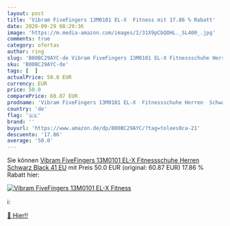 ```yaml
---
layout: post
title: 'Vibram FiveFingers 13M0101 EL-X  Fitness mit 17.86 % Rabatt'
date: 2020-09-29 08:29:36
image: 'https://m.media-amazon.com/images/I/31X9pCbQOHL._SL400_.jpg'
comments: true
category: ofertas
author: ring
slug: 'B00BC29AYC-de Vibram FiveFingers 13M0101 EL-X Fitnessschuhe Herren...'
sku: 'B00BC29AYC-de'
tags: [  ]
actualPrice: 50.0 EUR
currency: EUR
price: 50.0
comparePrice: 60.87 EUR
prodname: 'Vibram FiveFingers 13M0101 EL-X  Fitnessschuhe Herren  Schwarz  Black   41 EU'
country: 'de'
flag: '🇩🇪'
brand: ''
buyurl: 'https://www.amazon.de/dp/B00BC29AYC/?tag=tolees0ca-21'
descuento: '17.86'
average: '50.0'
---
```


Sie können [Vibram FiveFingers 13M0101 EL-X  Fitnessschuhe Herren  Schwarz  Black   41 EU](https://www.amazon.de/dp/B00BC29AYC/?tag=tolees0ca-21) mit Preis 50.0 EUR (original: 60.87 EUR) 17.86 % Rabatt hier:

[![Vibram FiveFingers 13M0101 EL-X  Fitness](https://m.media-amazon.com/images/I/31X9pCbQOHL._SL400_.jpg)](https://www.amazon.de/dp/B00BC29AYC/?tag=tolees0ca-21)

ℹ️:


[🛒 Hier!!](https://www.amazon.de/dp/B00BC29AYC/?tag=tolees0ca-21)

